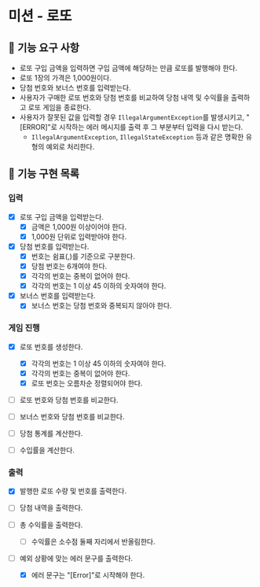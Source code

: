 # 미션 - 로또

## 🚀 기능 요구 사항

- 로또 구입 금액을 입력하면 구입 금액에 해당하는 만큼 로또를 발행해야 한다.
- 로또 1장의 가격은 1,000원이다.
- 당첨 번호와 보너스 번호를 입력받는다.
- 사용자가 구매한 로또 번호와 당첨 번호를 비교하여 당첨 내역 및 수익률을 출력하고 로또 게임을 종료한다.
- 사용자가 잘못된 값을 입력할 경우 `IllegalArgumentException`를 발생시키고, "[ERROR]"로 시작하는 에러 메시지를 출력 후 그 부분부터 입력을 다시 받는다.
  - `IllegalArgumentException`, `IllegalStateException` 등과 같은 명확한 유형의 예외로 처리한다.

## 🎯 기능 구현 목록

### 입력

- [x] 로또 구입 금액을 입력받는다.
  - [x] 금액은 1,000원 이상이어야 한다.
  - [x] 1,000원 단위로 입력받아야 한다.

- [x] 당첨 번호를 입력받는다.
  - [x] 번호는 쉼표(,)를 기준으로 구분한다.
  - [x] 당첨 번호는 6개여야 한다.
  - [x] 각각의 번호는 중복이 없어야 한다.
  - [x] 각각의 번호는 1 이상 45 이하의 숫자여야 한다.

- [x] 보너스 번호를 입력받는다.
  - [x] 보너스 번호는 당첨 번호와 중복되지 않아야 한다. 

### 게임 진행

- [x] 로또 번호를 생성한다.
  - [x] 각각의 번호는 1 이상 45 이하의 숫자여야 한다.
  - [x] 각각의 번호는 중복이 없어야 한다.
  - [x] 로또 번호는 오름차순 정렬되어야 한다.

- [ ] 로또 번호와 당첨 번호를 비교한다.
- [ ] 보너스 번호와 당첨 번호를 비교한다.

- [ ] 당첨 통계를 계산한다.
- [ ] 수입률을 계산한다.

### 출력

- [x] 발행한 로또 수량 및 번호를 출력한다.

- [ ] 당첨 내역을 출력한다. 

- [ ] 총 수익률을 출력한다.
  - [ ] 수익률은 소수점 둘째 자리에서 반올림한다.

- [ ] 예외 상황에 맞는 에러 문구를 출력한다.
  - [X] 에러 문구는 "[Error]"로 시작해야 한다.
